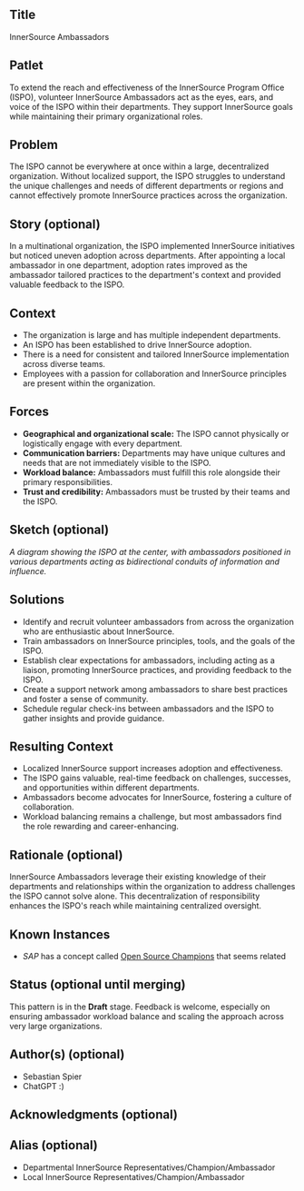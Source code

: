 ## Title

InnerSource Ambassadors

## Patlet

To extend the reach and effectiveness of the InnerSource Program Office (ISPO), volunteer InnerSource Ambassadors act as the eyes, ears, and voice of the ISPO within their departments. They support InnerSource goals while maintaining their primary organizational roles.

## Problem

The ISPO cannot be everywhere at once within a large, decentralized organization. Without localized support, the ISPO struggles to understand the unique challenges and needs of different departments or regions and cannot effectively promote InnerSource practices across the organization.

## Story (optional)

In a multinational organization, the ISPO implemented InnerSource initiatives but noticed uneven adoption across departments. After appointing a local ambassador in one department, adoption rates improved as the ambassador tailored practices to the department's context and provided valuable feedback to the ISPO.

## Context

- The organization is large and has multiple independent departments.
- An ISPO has been established to drive InnerSource adoption.
- There is a need for consistent and tailored InnerSource implementation across diverse teams.
- Employees with a passion for collaboration and InnerSource principles are present within the organization.

## Forces

- **Geographical and organizational scale:** The ISPO cannot physically or logistically engage with every department.
- **Communication barriers:** Departments may have unique cultures and needs that are not immediately visible to the ISPO.
- **Workload balance:** Ambassadors must fulfill this role alongside their primary responsibilities.
- **Trust and credibility:** Ambassadors must be trusted by their teams and the ISPO.

## Sketch (optional)

*A diagram showing the ISPO at the center, with ambassadors positioned in various departments acting as bidirectional conduits of information and influence.*

## Solutions

- Identify and recruit volunteer ambassadors from across the organization who are enthusiastic about InnerSource.
- Train ambassadors on InnerSource principles, tools, and the goals of the ISPO.
- Establish clear expectations for ambassadors, including acting as a liaison, promoting InnerSource practices, and providing feedback to the ISPO.
- Create a support network among ambassadors to share best practices and foster a sense of community.
- Schedule regular check-ins between ambassadors and the ISPO to gather insights and provide guidance.

## Resulting Context

- Localized InnerSource support increases adoption and effectiveness.
- The ISPO gains valuable, real-time feedback on challenges, successes, and opportunities within different departments.
- Ambassadors become advocates for InnerSource, fostering a culture of collaboration.
- Workload balancing remains a challenge, but most ambassadors find the role rewarding and career-enhancing.

## Rationale (optional)

InnerSource Ambassadors leverage their existing knowledge of their departments and relationships within the organization to address challenges the ISPO cannot solve alone. This decentralization of responsibility enhances the ISPO's reach while maintaining centralized oversight.

## Known Instances

- *SAP* has a concept called [Open Source Champions](https://community.sap.com/t5/open-source-blogs/sap-open-source-champions/ba-p/13539587) that seems related

## Status (optional until merging)

This pattern is in the **Draft** stage. Feedback is welcome, especially on ensuring ambassador workload balance and scaling the approach across very large organizations.

## Author(s) (optional)

- Sebastian Spier
- ChatGPT :)

## Acknowledgments (optional)

## Alias (optional)

- Departmental InnerSource Representatives/Champion/Ambassador
- Local InnerSource Representatives/Champion/Ambassador
